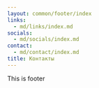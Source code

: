 ```yaml
---
layout: common/footer/index
links:
  - md/links/index.md
socials:
  - md/socials/index.md
contact:
  - md/contact/index.md
title: Контакты
---
```


This is footer

